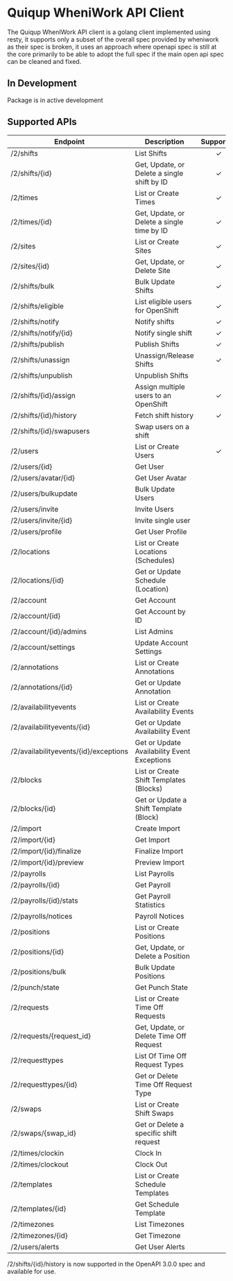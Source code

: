 # Quiqup WheniWork API Client

The Quiqup WhenIWork API client is a golang client implemented using resty, it supports only a subset of the overall spec provided by wheniwork as their spec is broken, it uses an approach where openapi spec is still at the core primarily to be able to adopt the full spec if the main open api spec can be cleaned and fixed.

## In Development

Package is in active development

## Supported APIs

| Endpoint                              | Description                                 | Supported |
| ------------------------------------- | ------------------------------------------- | :-------: |
| /2/shifts                             | List Shifts                                 |     ✓     |
| /2/shifts/{id}                        | Get, Update, or Delete a single shift by ID |     ✓     |
| /2/times                              | List or Create Times                        |     ✓     |
| /2/times/{id}                         | Get, Update, or Delete a single time by ID  |     ✓     |
| /2/sites                              | List or Create Sites                        |     ✓     |
| /2/sites/{id}                         | Get, Update, or Delete Site                 |     ✓     |
| /2/shifts/bulk                        | Bulk Update Shifts                          |     ✓     |
| /2/shifts/eligible                    | List eligible users for OpenShift           |     ✓     |
| /2/shifts/notify                      | Notify shifts                               |     ✓     |
| /2/shifts/notify/{id}                 | Notify single shift                         |     ✓     |
| /2/shifts/publish                     | Publish Shifts                              |     ✓     |
| /2/shifts/unassign                    | Unassign/Release Shifts                     |     ✓     |
| /2/shifts/unpublish                   | Unpublish Shifts                            |           |
| /2/shifts/{id}/assign                 | Assign multiple users to an OpenShift       |     ✓     |
| /2/shifts/{id}/history                | Fetch shift history                         |     ✓     |
| /2/shifts/{id}/swapusers              | Swap users on a shift                       |           |
| /2/users                              | List or Create Users                        |     ✓     |
| /2/users/{id}                         | Get User                                    |           |
| /2/users/avatar/{id}                  | Get User Avatar                             |           |
| /2/users/bulkupdate                   | Bulk Update Users                           |           |
| /2/users/invite                       | Invite Users                                |           |
| /2/users/invite/{id}                  | Invite single user                          |           |
| /2/users/profile                      | Get User Profile                            |           |
| /2/locations                          | List or Create Locations (Schedules)        |           |
| /2/locations/{id}                     | Get or Update Schedule (Location)           |           |
| /2/account                            | Get Account                                 |           |
| /2/account/{id}                       | Get Account by ID                           |           |
| /2/account/{id}/admins                | List Admins                                 |           |
| /2/account/settings                   | Update Account Settings                     |           |
| /2/annotations                        | List or Create Annotations                  |           |
| /2/annotations/{id}                   | Get or Update Annotation                    |           |
| /2/availabilityevents                 | List or Create Availability Events          |           |
| /2/availabilityevents/{id}            | Get or Update Availability Event            |           |
| /2/availabilityevents/{id}/exceptions | Get or Update Availability Event Exceptions |           |
| /2/blocks                             | List or Create Shift Templates (Blocks)     |           |
| /2/blocks/{id}                        | Get or Update a Shift Template (Block)      |           |
| /2/import                             | Create Import                               |           |
| /2/import/{id}                        | Get Import                                  |           |
| /2/import/{id}/finalize               | Finalize Import                             |           |
| /2/import/{id}/preview                | Preview Import                              |           |
| /2/payrolls                           | List Payrolls                               |           |
| /2/payrolls/{id}                      | Get Payroll                                 |           |
| /2/payrolls/{id}/stats                | Get Payroll Statistics                      |           |
| /2/payrolls/notices                   | Payroll Notices                             |           |
| /2/positions                          | List or Create Positions                    |           |
| /2/positions/{id}                     | Get, Update, or Delete a Position           |           |
| /2/positions/bulk                     | Bulk Update Positions                       |           |
| /2/punch/state                        | Get Punch State                             |           |
| /2/requests                           | List or Create Time Off Requests            |           |
| /2/requests/{request_id}              | Get, Update, or Delete Time Off Request     |           |
| /2/requesttypes                       | List Of Time Off Request Types              |           |
| /2/requesttypes/{id}                  | Get or Delete Time Off Request Type         |           |
| /2/swaps                              | List or Create Shift Swaps                  |           |
| /2/swaps/{swap_id}                    | Get or Delete a specific shift request      |           |
| /2/times/clockin                      | Clock In                                    |           |
| /2/times/clockout                     | Clock Out                                   |           |
| /2/templates                          | List or Create Schedule Templates           |           |
| /2/templates/{id}                     | Get Schedule Template                       |           |
| /2/timezones                          | List Timezones                              |           |
| /2/timezones/{id}                     | Get Timezone                                |           |
| /2/users/alerts                       | Get User Alerts                             |           |

/2/shifts/{id}/history is now supported in the OpenAPI 3.0.0 spec and available for use.
